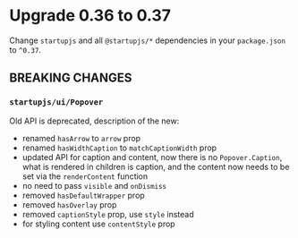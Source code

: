 # Upgrade 0.36 to 0.37

Change `startupjs` and all `@startupjs/*` dependencies in your `package.json` to `^0.37`.

## BREAKING CHANGES

### `startupjs/ui/Popover`

Old API is deprecated, description of the new:

- renamed `hasArrow` to `arrow` prop
- renamed `hasWidthCaption` to `matchCaptionWidth` prop
- updated API for caption and content, now there is no `Popover.Caption`, what is rendered in children is caption, and the content now needs to be set via the `renderContent` function
- no need to pass `visible` and `onDismiss`
- removed `hasDefaultWrapper` prop
- removed `hasOverlay` prop
- removed `captionStyle` prop, use `style` instead
- for styling content use `contentStyle` prop

